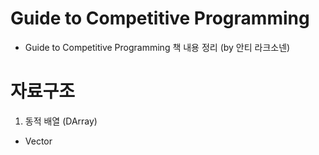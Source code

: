 # Guide to Competitive Programming

- Guide to Competitive Programming 책 내용 정리 (by 안티 라크소넨)

# 자료구조

1. 동적 배열 (DArray)

- Vector

```C++

```